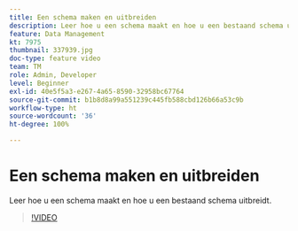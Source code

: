 ```yaml
---
title: Een schema maken en uitbreiden
description: Leer hoe u een schema maakt en hoe u een bestaand schema uitbreidt.
feature: Data Management
kt: 7975
thumbnail: 337939.jpg
doc-type: feature video
team: TM
role: Admin, Developer
level: Beginner
exl-id: 40e5f5a3-e267-4a65-8590-32958bc67764
source-git-commit: b1b8d8a99a551239c445fb588cbd126b66a53c9b
workflow-type: ht
source-wordcount: '36'
ht-degree: 100%

---
```


# Een schema maken en uitbreiden

Leer hoe u een schema maakt en hoe u een bestaand schema uitbreidt.

>[!VIDEO](https://video.tv.adobe.com/v/337939?quality=12&learn=on)
